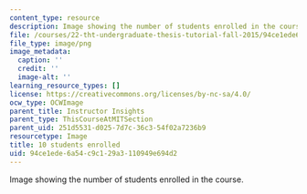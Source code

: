 ```yaml
---
content_type: resource
description: Image showing the number of students enrolled in the course.
file: /courses/22-tht-undergraduate-thesis-tutorial-fall-2015/94ce1ede6a54c9c129a3110949e694d2_10.png
file_type: image/png
image_metadata:
  caption: ''
  credit: ''
  image-alt: ''
learning_resource_types: []
license: https://creativecommons.org/licenses/by-nc-sa/4.0/
ocw_type: OCWImage
parent_title: Instructor Insights
parent_type: ThisCourseAtMITSection
parent_uid: 251d5531-d025-7d7c-36c3-54f02a7236b9
resourcetype: Image
title: 10 students enrolled
uid: 94ce1ede-6a54-c9c1-29a3-110949e694d2
---
```

Image showing the number of students enrolled in the course.